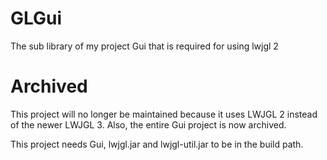 # GLGui
The sub library of my project Gui that is required for using lwjgl 2

# Archived
This project will no longer be maintained because it uses LWJGL 2 instead of the newer LWJGL 3.
Also, the entire Gui project is now archived.

This project needs Gui, lwjgl.jar and lwjgl-util.jar to be in the build path.
